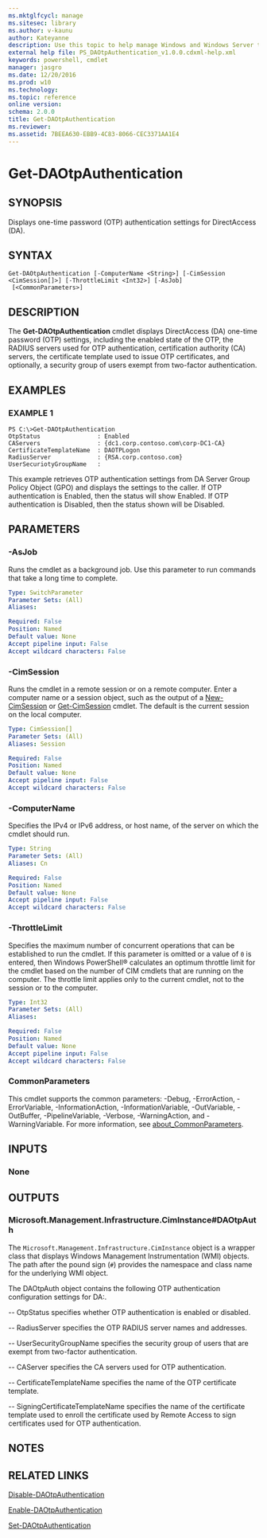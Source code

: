 ```yaml
---
ms.mktglfcycl: manage
ms.sitesec: library
ms.author: v-kaunu
author: Kateyanne
description: Use this topic to help manage Windows and Windows Server technologies with Windows PowerShell.
external help file: PS_DAOtpAuthentication_v1.0.0.cdxml-help.xml
keywords: powershell, cmdlet
manager: jasgro
ms.date: 12/20/2016
ms.prod: w10
ms.technology: 
ms.topic: reference
online version: 
schema: 2.0.0
title: Get-DAOtpAuthentication
ms.reviewer:
ms.assetid: 7BEEA630-EBB9-4C83-8066-CEC3371AA1E4
---
```


# Get-DAOtpAuthentication

## SYNOPSIS
Displays one-time password (OTP) authentication settings for DirectAccess (DA).

## SYNTAX

```
Get-DAOtpAuthentication [-ComputerName <String>] [-CimSession <CimSession[]>] [-ThrottleLimit <Int32>] [-AsJob]
 [<CommonParameters>]
```

## DESCRIPTION
The **Get-DAOtpAuthentication** cmdlet displays DirectAccess (DA) one-time password (OTP) settings, including the enabled state of the OTP, the RADIUS servers used for OTP authentication, certification authority (CA) servers, the certificate template used to issue OTP certificates, and optionally, a security group of users exempt from two-factor authentication.

## EXAMPLES

### EXAMPLE 1
```
PS C:\>Get-DAOtpAuthentication
OtpStatus                : Enabled 
CAServers                : {dc1.corp.contoso.com\corp-DC1-CA} 
CertificateTemplateName  : DAOTPLogon 
RadiusServer             : {RSA.corp.contoso.com} 
UserSecuriotyGroupName   :
```

This example retrieves OTP authentication settings from DA Server Group Policy Object (GPO) and displays the settings to the caller.
If OTP authentication is Enabled, then the status will show Enabled.
If OTP authentication is Disabled, then the status shown will be Disabled.

## PARAMETERS

### -AsJob
Runs the cmdlet as a background job. Use this parameter to run commands that take a long time to complete.

```yaml
Type: SwitchParameter
Parameter Sets: (All)
Aliases: 

Required: False
Position: Named
Default value: None
Accept pipeline input: False
Accept wildcard characters: False
```

### -CimSession
Runs the cmdlet in a remote session or on a remote computer.
Enter a computer name or a session object, such as the output of a [New-CimSession](http://go.microsoft.com/fwlink/p/?LinkId=227967) or [Get-CimSession](http://go.microsoft.com/fwlink/p/?LinkId=227966) cmdlet.
The default is the current session on the local computer.

```yaml
Type: CimSession[]
Parameter Sets: (All)
Aliases: Session

Required: False
Position: Named
Default value: None
Accept pipeline input: False
Accept wildcard characters: False
```

### -ComputerName
Specifies the IPv4 or IPv6 address, or host name, of the server on which the cmdlet should run.

```yaml
Type: String
Parameter Sets: (All)
Aliases: Cn

Required: False
Position: Named
Default value: None
Accept pipeline input: False
Accept wildcard characters: False
```

### -ThrottleLimit
Specifies the maximum number of concurrent operations that can be established to run the cmdlet.
If this parameter is omitted or a value of `0` is entered, then Windows PowerShell® calculates an optimum throttle limit for the cmdlet based on the number of CIM cmdlets that are running on the computer.
The throttle limit applies only to the current cmdlet, not to the session or to the computer.

```yaml
Type: Int32
Parameter Sets: (All)
Aliases: 

Required: False
Position: Named
Default value: None
Accept pipeline input: False
Accept wildcard characters: False
```

### CommonParameters
This cmdlet supports the common parameters: -Debug, -ErrorAction, -ErrorVariable, -InformationAction, -InformationVariable, -OutVariable, -OutBuffer, -PipelineVariable, -Verbose, -WarningAction, and -WarningVariable. For more information, see [about_CommonParameters](http://go.microsoft.com/fwlink/?LinkID=113216).

## INPUTS

### None

## OUTPUTS

### Microsoft.Management.Infrastructure.CimInstance#DAOtpAuth
The `Microsoft.Management.Infrastructure.CimInstance` object is a wrapper class that displays Windows Management Instrumentation (WMI) objects.
The path after the pound sign (`#`) provides the namespace and class name for the underlying WMI object.

The DAOtpAuth object contains the following OTP authentication configuration settings for DA:. 

 -- OtpStatus specifies whether OTP authentication is enabled or disabled. 

 -- RadiusServer specifies the OTP RADIUS server names and addresses. 

 -- UserSecurityGroupName specifies the security group of users that are exempt from two-factor authentication. 

 -- CAServer specifies the CA servers used for OTP authentication. 

 -- CertificateTemplateName specifies the name of the OTP certificate template. 

 -- SigningCertificateTemplateName specifies the name of the certificate template used to enroll the certificate used by Remote Access to sign certificates used for OTP authentication.

## NOTES

## RELATED LINKS

[Disable-DAOtpAuthentication](./Disable-DAOtpAuthentication.md)

[Enable-DAOtpAuthentication](./Enable-DAOtpAuthentication.md)

[Set-DAOtpAuthentication](./Set-DAOtpAuthentication.md)

